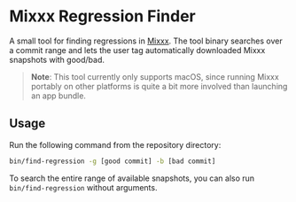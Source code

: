 # Mixxx Regression Finder

A small tool for finding regressions in [Mixxx](https://github.com/mixxxdj/mixxx). The tool binary searches over a commit range and lets the user tag automatically downloaded Mixxx snapshots with good/bad.

> **Note**: This tool currently only supports macOS, since running Mixxx portably on other platforms is quite a bit more involved than launching an app bundle.

## Usage

Run the following command from the repository directory:

```sh
bin/find-regression -g [good commit] -b [bad commit]
```

To search the entire range of available snapshots, you can also run `bin/find-regression` without arguments.
